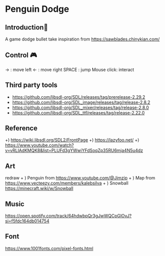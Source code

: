 # Penguin Dodge

## Introduction🐧
A game dodge bullet take inspiration from <https://sawblades.chinykian.com/>

## Control 🎮
-> : move left
<- : move right
SPACE : jump
Mouse click: interact

## Third party tools
- <https://github.com/libsdl-org/SDL/releases/tag/prerelease-2.29.2>
- <https://github.com/libsdl-org/SDL_image/releases/tag/release-2.8.2>
- <https://github.com/libsdl-org/SDL_mixer/releases/tag/release-2.8.0>
- <https://github.com/libsdl-org/SDL_ttf/releases/tag/release-2.22.0>

## Reference
+) <https://wiki.libsdl.org/SDL2/FrontPage>
+) <https://lazyfoo.net/>
+) <https://www.youtube.com/watch?v=vRLIAdKMQK8&list=PLUFd3gYWwiYFdSoqZp35RU6mja4N5u4dz>

## Art
redraw  + ) Penguin from <https://www.youtube.com/@Jimzip>
        + ) Map from <https://www.vecteezy.com/members/kalebsilva>
        + ) Snowball <https://minecraft.wiki/w/Snowball>

## Music
<https://open.spotify.com/track/64hdwbpQr3gJwWQCpGlOvJ?si=f5fdc164db014754>

## Font
<https://www.1001fonts.com/pixel-fonts.html>

